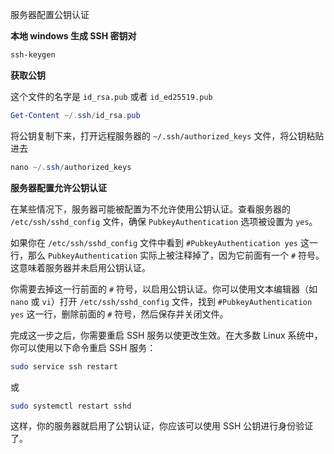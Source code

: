 服务器配置公钥认证

**本地 windows 生成 SSH 密钥对**

```powershell
ssh-keygen
```

**获取公钥**

这个文件的名字是 `id_rsa.pub` 或者 `id_ed25519.pub`

```powershell
Get-Content ~/.ssh/id_rsa.pub
```

将公钥复制下来，打开远程服务器的 `~/.ssh/authorized_keys` 文件，将公钥粘贴进去

```powershell
nano ~/.ssh/authorized_keys
```

**服务器配置允许公钥认证**

在某些情况下，服务器可能被配置为不允许使用公钥认证。查看服务器的 `/etc/ssh/sshd_config` 文件，确保 `PubkeyAuthentication` 选项被设置为 `yes`。

如果你在 `/etc/ssh/sshd_config` 文件中看到 `#PubkeyAuthentication yes` 这一行，那么 `PubkeyAuthentication` 实际上被注释掉了，因为它前面有一个 `#` 符号。这意味着服务器并未启用公钥认证。

你需要去掉这一行前面的 `#` 符号，以启用公钥认证。你可以使用文本编辑器（如 `nano` 或 `vi`）打开 `/etc/ssh/sshd_config` 文件，找到 `#PubkeyAuthentication yes` 这一行，删除前面的 `#` 符号，然后保存并关闭文件。

完成这一步之后，你需要重启 SSH 服务以使更改生效。在大多数 Linux 系统中，你可以使用以下命令重启 SSH 服务：

```bash
sudo service ssh restart
```

或

```bash
sudo systemctl restart sshd
```

这样，你的服务器就启用了公钥认证，你应该可以使用 SSH 公钥进行身份验证了。
